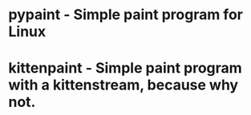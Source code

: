 # pypaint - Simple paint program for Linux

# kittenpaint - Simple paint program with a kittenstream, because why not.
